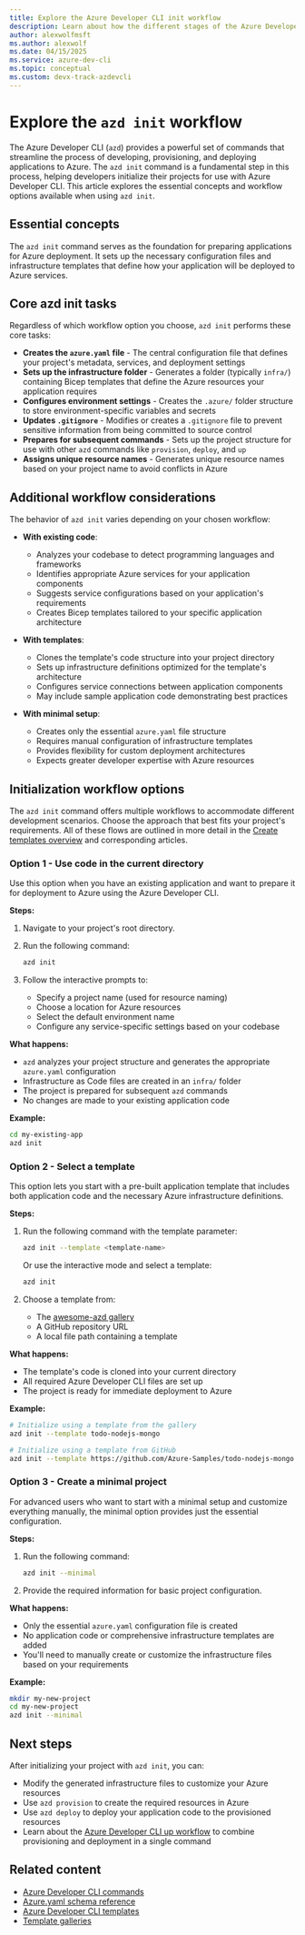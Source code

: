 ```yaml
---
title: Explore the Azure Developer CLI init workflow
description: Learn about how the different stages of the Azure Developer CLI template initialization process
author: alexwolfmsft
ms.author: alexwolf
ms.date: 04/15/2025
ms.service: azure-dev-cli
ms.topic: conceptual
ms.custom: devx-track-azdevcli
---
```


# Explore the `azd init` workflow

The Azure Developer CLI (`azd`) provides a powerful set of commands that streamline the process of developing, provisioning, and deploying applications to Azure. The `azd init` command is a fundamental step in this process, helping developers initialize their projects for use with Azure Developer CLI. This article explores the essential concepts and workflow options available when using `azd init`.

## Essential concepts

The `azd init` command serves as the foundation for preparing applications for Azure deployment. It sets up the necessary configuration files and infrastructure templates that define how your application will be deployed to Azure services.

## Core azd init tasks

Regardless of which workflow option you choose, `azd init` performs these core tasks:

- **Creates the `azure.yaml` file** - The central configuration file that defines your project's metadata, services, and deployment settings
- **Sets up the infrastructure folder** - Generates a folder (typically `infra/`) containing Bicep templates that define the Azure resources your application requires
- **Configures environment settings** - Creates the `.azure/` folder structure to store environment-specific variables and secrets
- **Updates `.gitignore`** - Modifies or creates a `.gitignore` file to prevent sensitive information from being committed to source control
- **Prepares for subsequent commands** - Sets up the project structure for use with other `azd` commands like `provision`, `deploy`, and `up`
- **Assigns unique resource names** - Generates unique resource names based on your project name to avoid conflicts in Azure

## Additional workflow considerations

The behavior of `azd init` varies depending on your chosen workflow:

- **With existing code**:
  - Analyzes your codebase to detect programming languages and frameworks
  - Identifies appropriate Azure services for your application components
  - Suggests service configurations based on your application's requirements
  - Creates Bicep templates tailored to your specific application architecture

- **With templates**:
  - Clones the template's code structure into your project directory
  - Sets up infrastructure definitions optimized for the template's architecture
  - Configures service connections between application components
  - May include sample application code demonstrating best practices

- **With minimal setup**:
  - Creates only the essential `azure.yaml` file structure
  - Requires manual configuration of infrastructure templates
  - Provides flexibility for custom deployment architectures
  - Expects greater developer expertise with Azure resources

## Initialization workflow options

The `azd init` command offers multiple workflows to accommodate different development scenarios. Choose the approach that best fits your project's requirements. All of these flows are outlined in more detail in the [Create templates overview]() and corresponding articles.

### Option 1 - Use code in the current directory

Use this option when you have an existing application and want to prepare it for deployment to Azure using the Azure Developer CLI.

**Steps:**

1. Navigate to your project's root directory.
2. Run the following command:

   ```bash
   azd init
   ```

3. Follow the interactive prompts to:
   - Specify a project name (used for resource naming)
   - Choose a location for Azure resources
   - Select the default environment name
   - Configure any service-specific settings based on your codebase

**What happens:**

- `azd` analyzes your project structure and generates the appropriate `azure.yaml` configuration
- Infrastructure as Code files are created in an `infra/` folder
- The project is prepared for subsequent `azd` commands
- No changes are made to your existing application code

**Example:**

```bash
cd my-existing-app
azd init
```

### Option 2 - Select a template

This option lets you start with a pre-built application template that includes both application code and the necessary Azure infrastructure definitions.

**Steps:**

1. Run the following command with the template parameter:

   ```bash
   azd init --template <template-name>
   ```

   Or use the interactive mode and select a template:

   ```bash
   azd init
   ```

2. Choose a template from:
   - The [awesome-azd gallery](https://aka.ms/awesome-azd)
   - A GitHub repository URL
   - A local file path containing a template

**What happens:**

- The template's code is cloned into your current directory
- All required Azure Developer CLI files are set up
- The project is ready for immediate deployment to Azure

**Example:**

```bash
# Initialize using a template from the gallery
azd init --template todo-nodejs-mongo

# Initialize using a template from GitHub
azd init --template https://github.com/Azure-Samples/todo-nodejs-mongo
```

### Option 3 - Create a minimal project

For advanced users who want to start with a minimal setup and customize everything manually, the minimal option provides just the essential configuration.

**Steps:**

1. Run the following command:

   ```bash
   azd init --minimal
   ```

2. Provide the required information for basic project configuration.

**What happens:**

- Only the essential `azure.yaml` configuration file is created
- No application code or comprehensive infrastructure templates are added
- You'll need to manually create or customize the infrastructure files based on your requirements

**Example:**

```bash
mkdir my-new-project
cd my-new-project
azd init --minimal
```

## Next steps

After initializing your project with `azd init`, you can:

- Modify the generated infrastructure files to customize your Azure resources
- Use `azd provision` to create the required resources in Azure
- Use `azd deploy` to deploy your application code to the provisioned resources
- Learn about the [Azure Developer CLI up workflow](azd-up-workflow.md) to combine provisioning and deployment in a single command

## Related content

- [Azure Developer CLI commands](azd-commands.md)
- [Azure.yaml schema reference](azd-schema.md)
- [Azure Developer CLI templates](azd-templates.md)
- [Template galleries](azd-template-galleries.md)
